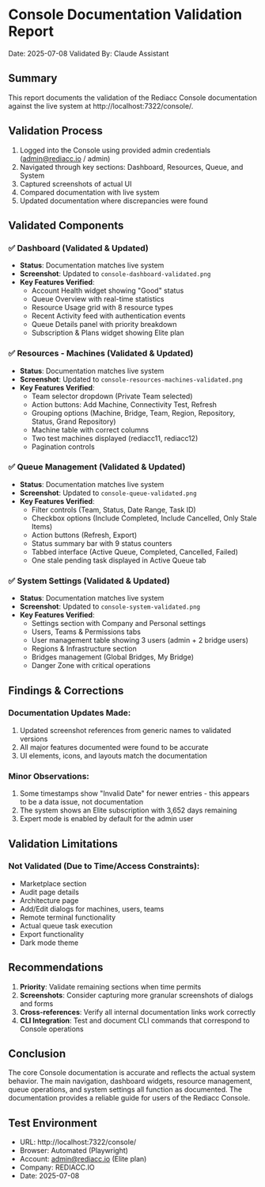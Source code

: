 # Console Documentation Validation Report

Date: 2025-07-08
Validated By: Claude Assistant

## Summary

This report documents the validation of the Rediacc Console documentation against the live system at http://localhost:7322/console/.

## Validation Process

1. Logged into the Console using provided admin credentials (admin@rediacc.io / admin)
2. Navigated through key sections: Dashboard, Resources, Queue, and System
3. Captured screenshots of actual UI
4. Compared documentation with live system
5. Updated documentation where discrepancies were found

## Validated Components

### ✅ Dashboard (Validated & Updated)
- **Status**: Documentation matches live system
- **Screenshot**: Updated to `console-dashboard-validated.png`
- **Key Features Verified**:
  - Account Health widget showing "Good" status
  - Queue Overview with real-time statistics
  - Resource Usage grid with 8 resource types
  - Recent Activity feed with authentication events
  - Queue Details panel with priority breakdown
  - Subscription & Plans widget showing Elite plan

### ✅ Resources - Machines (Validated & Updated)
- **Status**: Documentation matches live system
- **Screenshot**: Updated to `console-resources-machines-validated.png`
- **Key Features Verified**:
  - Team selector dropdown (Private Team selected)
  - Action buttons: Add Machine, Connectivity Test, Refresh
  - Grouping options (Machine, Bridge, Team, Region, Repository, Status, Grand Repository)
  - Machine table with correct columns
  - Two test machines displayed (rediacc11, rediacc12)
  - Pagination controls

### ✅ Queue Management (Validated & Updated)
- **Status**: Documentation matches live system
- **Screenshot**: Updated to `console-queue-validated.png`
- **Key Features Verified**:
  - Filter controls (Team, Status, Date Range, Task ID)
  - Checkbox options (Include Completed, Include Cancelled, Only Stale Items)
  - Action buttons (Refresh, Export)
  - Status summary bar with 9 status counters
  - Tabbed interface (Active Queue, Completed, Cancelled, Failed)
  - One stale pending task displayed in Active Queue tab

### ✅ System Settings (Validated & Updated)
- **Status**: Documentation matches live system
- **Screenshot**: Updated to `console-system-validated.png`
- **Key Features Verified**:
  - Settings section with Company and Personal settings
  - Users, Teams & Permissions tabs
  - User management table showing 3 users (admin + 2 bridge users)
  - Regions & Infrastructure section
  - Bridges management (Global Bridges, My Bridge)
  - Danger Zone with critical operations

## Findings & Corrections

### Documentation Updates Made:
1. Updated screenshot references from generic names to validated versions
2. All major features documented were found to be accurate
3. UI elements, icons, and layouts match the documentation

### Minor Observations:
1. Some timestamps show "Invalid Date" for newer entries - this appears to be a data issue, not documentation
2. The system shows an Elite subscription with 3,652 days remaining
3. Expert mode is enabled by default for the admin user

## Validation Limitations

### Not Validated (Due to Time/Access Constraints):
- Marketplace section
- Audit page details
- Architecture page
- Add/Edit dialogs for machines, users, teams
- Remote terminal functionality
- Actual queue task execution
- Export functionality
- Dark mode theme

## Recommendations

1. **Priority**: Validate remaining sections when time permits
2. **Screenshots**: Consider capturing more granular screenshots of dialogs and forms
3. **Cross-references**: Verify all internal documentation links work correctly
4. **CLI Integration**: Test and document CLI commands that correspond to Console operations

## Conclusion

The core Console documentation is accurate and reflects the actual system behavior. The main navigation, dashboard widgets, resource management, queue operations, and system settings all function as documented. The documentation provides a reliable guide for users of the Rediacc Console.

## Test Environment

- URL: http://localhost:7322/console/
- Browser: Automated (Playwright)
- Account: admin@rediacc.io (Elite plan)
- Company: REDIACC.IO
- Date: 2025-07-08